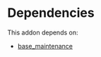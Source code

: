 # Dependencies

This addon depends on:

- [base_maintenance](../../../../odoo-bringout-oca-maintenance-base_maintenance)

